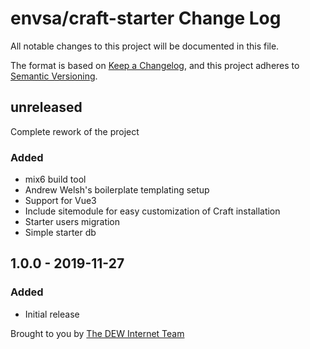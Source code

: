 
# envsa/craft-starter Change Log

All notable changes to this project will be documented in this file.

The format is based on [Keep a Changelog](https://keepachangelog.com/en/1.0.0/), and this project adheres to [Semantic Versioning](https://semver.org/spec/v2.0.0.html).

  

<!-- Notes should fit in the following categories

-- Added

-- Changed

-- Deprecated

-- Removed

-- Fixed

-- Security

-->

## unreleased
Complete rework of the project

### Added

- mix6 build tool
- Andrew Welsh's boilerplate templating setup
- Support for Vue3
- Include sitemodule for easy customization of Craft installation
- Starter users migration
- Simple starter db
  

## 1.0.0 - 2019-11-27

### Added

- Initial release

  

Brought to you by [The DEW Internet Team](https://www.environment.sa.gov.au)
